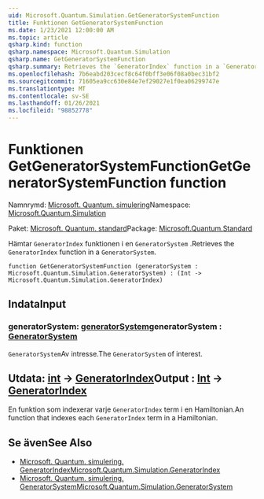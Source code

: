 ```yaml
---
uid: Microsoft.Quantum.Simulation.GetGeneratorSystemFunction
title: Funktionen GetGeneratorSystemFunction
ms.date: 1/23/2021 12:00:00 AM
ms.topic: article
qsharp.kind: function
qsharp.namespace: Microsoft.Quantum.Simulation
qsharp.name: GetGeneratorSystemFunction
qsharp.summary: Retrieves the `GeneratorIndex` function in a `GeneratorSystem`.
ms.openlocfilehash: 7b6eabd203cecf8c64f0bff3e06f08a0bec31bf2
ms.sourcegitcommit: 71605ea9cc630e84e7ef29027e1f0ea06299747e
ms.translationtype: MT
ms.contentlocale: sv-SE
ms.lasthandoff: 01/26/2021
ms.locfileid: "98852778"
---
```

# <a name="getgeneratorsystemfunction-function"></a><span data-ttu-id="88953-102">Funktionen GetGeneratorSystemFunction</span><span class="sxs-lookup"><span data-stu-id="88953-102">GetGeneratorSystemFunction function</span></span>

<span data-ttu-id="88953-103">Namnrymd: [Microsoft. Quantum. simulering](xref:Microsoft.Quantum.Simulation)</span><span class="sxs-lookup"><span data-stu-id="88953-103">Namespace: [Microsoft.Quantum.Simulation](xref:Microsoft.Quantum.Simulation)</span></span>

<span data-ttu-id="88953-104">Paket: [Microsoft. Quantum. standard](https://nuget.org/packages/Microsoft.Quantum.Standard)</span><span class="sxs-lookup"><span data-stu-id="88953-104">Package: [Microsoft.Quantum.Standard](https://nuget.org/packages/Microsoft.Quantum.Standard)</span></span>


<span data-ttu-id="88953-105">Hämtar `GeneratorIndex` funktionen i en `GeneratorSystem` .</span><span class="sxs-lookup"><span data-stu-id="88953-105">Retrieves the `GeneratorIndex` function in a `GeneratorSystem`.</span></span>

```qsharp
function GetGeneratorSystemFunction (generatorSystem : Microsoft.Quantum.Simulation.GeneratorSystem) : (Int -> Microsoft.Quantum.Simulation.GeneratorIndex)
```


## <a name="input"></a><span data-ttu-id="88953-106">Indata</span><span class="sxs-lookup"><span data-stu-id="88953-106">Input</span></span>

### <a name="generatorsystem--generatorsystem"></a><span data-ttu-id="88953-107">generatorSystem: [generatorSystem](xref:Microsoft.Quantum.Simulation.GeneratorSystem)</span><span class="sxs-lookup"><span data-stu-id="88953-107">generatorSystem : [GeneratorSystem](xref:Microsoft.Quantum.Simulation.GeneratorSystem)</span></span>

<span data-ttu-id="88953-108">`GeneratorSystem`Av intresse.</span><span class="sxs-lookup"><span data-stu-id="88953-108">The `GeneratorSystem` of interest.</span></span>



## <a name="output--int---generatorindex"></a><span data-ttu-id="88953-109">Utdata: [int](xref:microsoft.quantum.lang-ref.int) -> [GeneratorIndex](xref:Microsoft.Quantum.Simulation.GeneratorIndex)</span><span class="sxs-lookup"><span data-stu-id="88953-109">Output : [Int](xref:microsoft.quantum.lang-ref.int) -> [GeneratorIndex](xref:Microsoft.Quantum.Simulation.GeneratorIndex)</span></span>

<span data-ttu-id="88953-110">En funktion som indexerar varje `GeneratorIndex` term i en Hamiltonian.</span><span class="sxs-lookup"><span data-stu-id="88953-110">An function that indexes each `GeneratorIndex` term in a Hamiltonian.</span></span>

## <a name="see-also"></a><span data-ttu-id="88953-111">Se även</span><span class="sxs-lookup"><span data-stu-id="88953-111">See Also</span></span>

- [<span data-ttu-id="88953-112">Microsoft. Quantum. simulering. GeneratorIndex</span><span class="sxs-lookup"><span data-stu-id="88953-112">Microsoft.Quantum.Simulation.GeneratorIndex</span></span>](xref:Microsoft.Quantum.Simulation.GeneratorIndex)
- [<span data-ttu-id="88953-113">Microsoft. Quantum. simulering. GeneratorSystem</span><span class="sxs-lookup"><span data-stu-id="88953-113">Microsoft.Quantum.Simulation.GeneratorSystem</span></span>](xref:Microsoft.Quantum.Simulation.GeneratorSystem)
